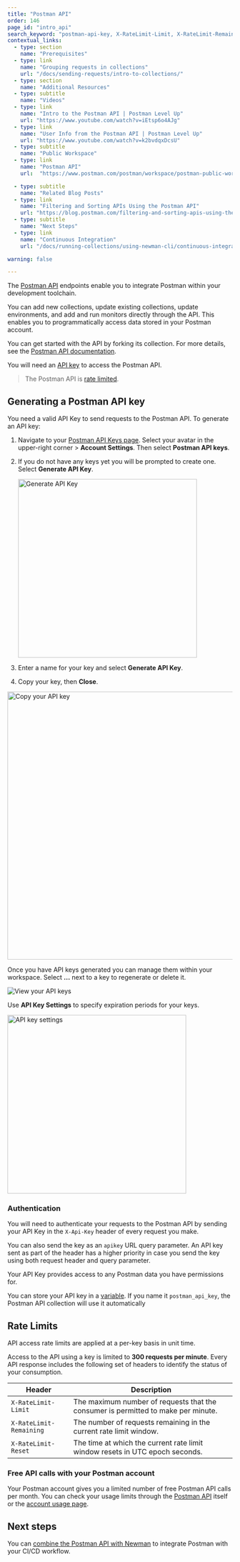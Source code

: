 ```yaml
---
title: "Postman API"
order: 146
page_id: "intro_api"
search_keyword: "postman-api-key, X-RateLimit-Limit, X-RateLimit-Remaining, X-RateLimit-Reset"
contextual_links:
  - type: section
    name: "Prerequisites"
  - type: link
    name: "Grouping requests in collections"
    url: "/docs/sending-requests/intro-to-collections/"
  - type: section
    name: "Additional Resources"
  - type: subtitle
    name: "Videos"
  - type: link
    name: "Intro to the Postman API | Postman Level Up"
    url: "https://www.youtube.com/watch?v=iEtsp6o4AJg"
  - type: link
    name: "User Info from the Postman API | Postman Level Up"
    url: "https://www.youtube.com/watch?v=k2bvdqxDcsU"
  - type: subtitle
    name: "Public Workspace"
  - type: link
    name: "Postman API"
    url:  "https://www.postman.com/postman/workspace/postman-public-workspace/collection/12959542-c8142d51-e97c-46b6-bd77-52bb66712c9a?ctx=documentation"  

  - type: subtitle
    name: "Related Blog Posts"
  - type: link
    name: "Filtering and Sorting APIs Using the Postman API"
    url: "https://blog.postman.com/filtering-and-sorting-apis-using-the-postman-api/"
  - type: subtitle
    name: "Next Steps"
  - type: link
    name: "Continuous Integration"
    url: "/docs/running-collections/using-newman-cli/continuous-integration/"

warning: false

---
```


The [Postman API](https://www.postman.com/postman/workspace/postman-public-workspace/documentation/12959542-c8142d51-e97c-46b6-bd77-52bb66712c9a) endpoints enable you to integrate Postman within your development toolchain.

You can add new collections, update existing collections, update environments, and add and run monitors directly through the API. This enables you to programmatically access data stored in your Postman account.

You can get started with the API by forking its collection. For more details, see the [Postman API documentation](https://www.postman.com/postman/workspace/postman-public-workspace/documentation/12959542-c8142d51-e97c-46b6-bd77-52bb66712c9a).

You will need an [API key](#generating-a-postman-api-key) to access the Postman API.

> The Postman API is [rate limited](#rate-limits).

## Generating a Postman API key

You need a valid API Key to send requests to the Postman API. To generate an API key:

1. Navigate to your [Postman API Keys page](https://go.postman.co/settings/me/api-keys). Select your avatar in the upper-right corner > **Account Settings**. Then select **Postman API keys**.

1. If you do not have any keys yet you will be prompted to create one. Select __Generate API Key__.

   <img alt="Generate API Key" src="https://assets.postman.com/postman-docs/no-api-keys-generate-v9.0.jpg" width="400px"/>

1. Enter a name for your key and select __Generate API Key__.

1. Copy your key, then __Close__.

<img src="https://assets.postman.com/postman-docs/copy-your-api-key-v9.jpg" alt="Copy your API key" width="600px"/>

Once you have API keys generated you can manage them within your workspace. Select **...** next to a key to regenerate or delete it.

<img src="https://assets.postman.com/postman-docs/api-keys-regenerate-delete-v9.jpg" alt="View your API keys"/>

Use __API Key Settings__ to specify expiration periods for your keys.

<img src="https://assets.postman.com/postman-docs/postman-api-key-settings.jpg" width="400px" alt="API key settings"/>

### Authentication

You will need to authenticate your requests to the Postman API by sending your API Key in the `X-Api-Key` header of every request you make.

You can also send the key as an `apikey` URL query parameter. An API key sent as part of the header has a higher priority in case you send the key using both request header and query parameter.

Your API Key provides access to any Postman data you have permissions for.

You can store your API key in a [variable](/docs/sending-requests/variables/). If you name it `postman_api_key`, the Postman API collection will use it automatically

## Rate Limits

API access rate limits are applied at a per-key basis in unit time.

Access to the API using a key is limited to **300 requests per minute**. Every API response includes the following set of headers to identify the status of your consumption.

| Header                | Description   |
| ---                   | ---           |
| `X-RateLimit-Limit`   | The maximum number of requests that the consumer is permitted to make per minute. |
| `X-RateLimit-Remaining`| The number of requests remaining in the current rate limit window. |
| `X-RateLimit-Reset`   | The time at which the current rate limit window resets in UTC epoch seconds. |

### Free API calls with your Postman account

Your Postman account gives you a limited number of free Postman API calls per month. You can check your usage limits through the [Postman API](https://www.postman.com/postman/workspace/postman-public-workspace/documentation/12959542-c8142d51-e97c-46b6-bd77-52bb66712c9a) itself or the [account usage page](https://go.pstmn.io/postman-account-limits).

## Next steps

You can [combine the Postman API with Newman](/docs/running-collections/using-newman-cli/continuous-integration/) to integrate Postman with your CI/CD workflow.
